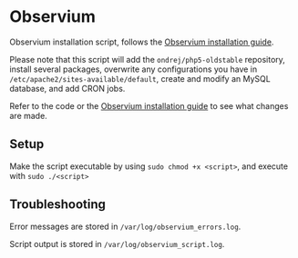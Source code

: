 # Observium
Observium installation script, follows the [Observium installation guide](http://www.observium.org/wiki/Debian_Ubuntu_Installation).

Please note that this script will add the `ondrej/php5-oldstable` repository, install several packages, overwrite any configurations you have in `/etc/apache2/sites-available/default`, create and modify an MySQL database, and add CRON jobs.

Refer to the code or the [Observium installation guide](http://www.observium.org/wiki/Debian_Ubuntu_Installation) to see what changes are made.

## Setup

Make the script executable by using `sudo chmod +x <script>`, and execute with `sudo ./<script>`

## Troubleshooting

Error messages are stored in `/var/log/observium_errors.log`.

Script output is stored in `/var/log/observium_script.log`.
